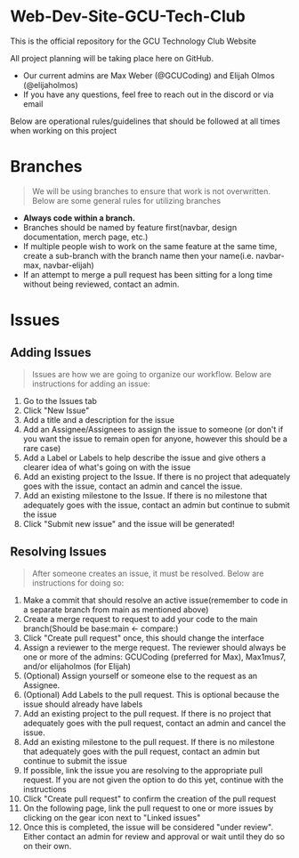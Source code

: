 # Web-Dev-Site-GCU-Tech-Club

This is the official repository for the GCU Technology Club Website

All project planning will be taking place here on GitHub.
- Our current admins are Max Weber (@GCUCoding) and Elijah Olmos (@elijaholmos)
- If you have any questions, feel free to reach out in the discord or via email

Below are operational rules/guidelines that should be followed at all times when working on this project

# Branches
> We will be using branches to ensure that work is not overwritten. Below are some general rules for utilizing branches
- **Always code within a branch.**
- Branches should be named by feature first(navbar, design documentation, merch page, etc.)
- If multiple people wish to work on the same feature at the same time, create a sub-branch with the branch name then your name(i.e. navbar-max, navbar-elijah)
- If an attempt to merge a pull request has been sitting for a long time without being reviewed, contact an admin.

# Issues

## Adding Issues

> Issues are how we are going to organize our workflow. Below are instructions for adding an issue:
1. Go to the Issues tab
2. Click "New Issue"
3. Add a title and a description for the issue
4. Add an Assignee/Assignees to assign the issue to someone (or don't if you want the issue to remain open for anyone, however this should be a rare case)
5. Add a Label or Labels to help describe the issue and give others a clearer idea of what's going on with the issue
6. Add an existing project to the Issue. If there is no project that adequately goes with the issue, contact an admin and cancel the issue.
7. Add an existing milestone to the Issue. If there is no milestone that adequately goes with the issue, contact an admin but continue to submit the issue
8. Click "Submit new issue" and the issue will be generated!

## Resolving Issues

> After someone creates an issue, it must be resolved. Below are instructions for doing so:

1. Make a commit that should resolve an active issue(remember to code in a separate branch from main as mentioned above)
2. Create a merge request to request to add your code to the main branch(Should be base:main <- compare:<your branch>)
3. Click "Create pull request" once, this should change the interface
4. Assign a reviewer to the merge request. The reviewer should always be one or more of the admins: GCUCoding (preferred for Max), Max1mus7, and/or elijaholmos (for Elijah)
5. (Optional) Assign yourself or someone else to the request as an Assignee. 
6. (Optional) Add Labels to the pull request. This is optional because the issue should already have labels
6. Add an existing project to the pull request. If there is no project that adequately goes with the pull request, contact an admin and cancel the issue.
7. Add an existing milestone to the pull request. If there is no milestone that adequately goes with the pull request, contact an admin but continue to submit the issue
8. If possible, link the issue you are resolving to the appropriate pull request. If you are not given the option to do this yet, continue with the instructions
9. Click "Create pull request" to confirm the creation of the pull request
10. On the following page, link the pull request to one or more issues by clicking on the gear icon next to "Linked issues"
11. Once this is completed, the issue will be considered "under review". Either contact an admin for review and approval or wait until they do so on their own.
